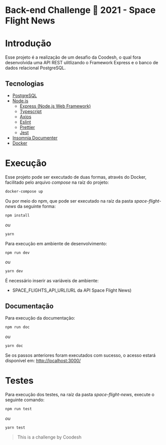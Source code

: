 # Back-end Challenge 🏅 2021 - Space Flight News #

# Introdução #

Esse projeto é a realização de um desafio da Coodesh, o qual fora desenvolvida uma API REST ulitlizando o Framework Express e o banco de dados relacional PostgreSQL.

## Tecnologias ##

- [PostgreSQL](https://www.postgresql.org)
- [Node.js](https://nodejs.org/en/)
  - [Express (Node.js Web Framework)](https://expressjs.com/pt-br/)
  - [Typescript](https://www.typescriptlang.org/)
  - [Axios](https://github.com/axios/axios)
  - [Eslint](https://eslint.org/)
  - [Prettier](https://prettier.io/)
  - [Jest](https://jestjs.io/)
- [Insomnia Documenter](https://www.npmjs.com/package/insomnia-documenter)
- [Docker](https://www.docker.com/)

# Execução #

Esse projeto pode ser executado de duas formas, através do Docker, facilitado pelo arquivo *compose* na raíz do projeto:

```bash
docker-compose up
```

Ou por meio do npm, que pode ser executado na raíz da pasta *space-flight-news* da seguinte forma:

```bash
npm install
```

*ou*

```bash
yarn
```

Para execução em ambiente de desenvolvimento:

```bash
npm run dev
```

*ou*

```bash
yarn dev
```

É necessário inserir as variáveis de ambiente:  

- SPACE_FLIGHTS_API_URL(URL da API Space Flight News)

## Documentação ##

Para execução da documentação:

```bash
npm run doc
```

*ou*

```bash
yarn doc
```

Se os passos anteriores foram executados com sucesso, o acesso estará disponível em: [http://localhost:3000/](http://localhost:3000/)

# Testes #

Para execução dos testes, na raíz da pasta *space-flight-news*, execute o seguinte comando:

```bash
npm run test
```

*ou*

```bash
yarn test
```

> This is a challenge by Coodesh
